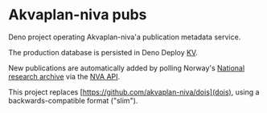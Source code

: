 # Akvaplan-niva pubs

Deno project operating Akvaplan-niva'a publication metadata service.

The production database is persisted in Deno Deploy
[KV](https://docs.deno.com/deploy/kv/manual/#production-usage).

New publications are automatically added by polling Norway's
[National research archive](https://nva.unit.no) via the
[NVA API](https://api.nva.unit.no).

This project replaces [https://github.com/akvaplan-niva/dois](dois), using a
backwards-compatible format ("slim").
